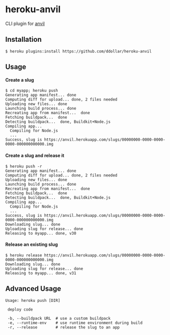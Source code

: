 # heroku-anvil

CLI plugin for [anvil](https://github.com/ddollar/anvil)

## Installation

    $ heroku plugins:install https://github.com/ddollar/heroku-anvil

## Usage

#### Create a slug

	$ cd myapp; heroku push
	Generating app manifest... done
	Computing diff for upload... done, 2 files needed
	Uploading new files... done
	Launching build process... done
	Recreating app from manifest...  done
	Fetching buildpack...  done
	Detecting buildpack...  done, Buildkit+Node.js
	Compiling app...
	  Compiling for Node.js
	  ...
	Success, slug is https://anvil.herokuapp.com/slugs/00000000-0000-0000-0000-000000000000.img

#### Create a slug and release it

	$ heroku push -r
	Generating app manifest... done
	Computing diff for upload... done, 2 files needed
	Uploading new files... done
	Launching build process... done
	Recreating app from manifest...  done
	Fetching buildpack...  done
	Detecting buildpack...  done, Buildkit+Node.js
	Compiling app...
	  Compiling for Node.js
	  ...
	Success, slug is https://anvil.herokuapp.com/slugs/00000000-0000-0000-0000-000000000000.img
	Downloading slug... done
	Uploading slug for release... done
	Releasing to myapp... done, v30

#### Release an existing slug

	$ heroku release https://anvil.herokuapp.com/slugs/00000000-0000-0000-0000-000000000000.img
	Downloading slug... done
	Uploading slug for release... done
	Releasing to myapp... done, v31

## Advanced Usage

	Usage: heroku push [DIR]

	 deploy code

	 -b, --buildpack URL  # use a custom buildpack
	 -e, --runtime-env    # use runtime environment during build
	 -r, --release        # release the slug to an app
